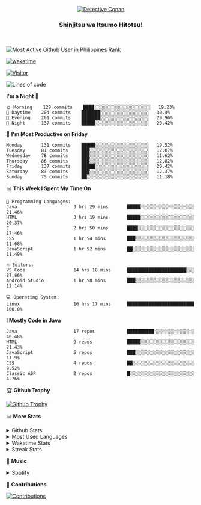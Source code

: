 <p align="center">
<a href="https://mrepol742.github.io">
  <img alt="Detective Conan" src="https://tenor.com/view/detective-detective-conan-anime-eyeglasses-gif-16507322.gif" /> 
  </a> 
  <h3 align="center">Shinjitsu wa Itsumo Hitotsu!</h3>
</p>
<br>

 
[![Most Active Github User in Philippines Rank](https://enibdhv97zm33sz.m.pipedream.net)](https://mrepol742.github.io)

[![wakatime](https://wakatime.com/badge/user/8ad4afa2-1a56-40d1-a949-4663473915b6.svg)](https://mrepol742.github.io)

[![Visitor](https://visitor-badge.glitch.me/badge?page_id=mrepol742)](https:/mrepol742.github.io)
<!--START_SECTION:waka-->
![Lines of code](https://img.shields.io/badge/From%20Hello%20World%20I%27ve%20Written-169%20Thousand%20lines%20of%20code-blue)

**I'm a Night 🦉** 

```text
🌞 Morning    129 commits    ████░░░░░░░░░░░░░░░░░░░░░   19.23% 
🌆 Daytime    204 commits    ███████░░░░░░░░░░░░░░░░░░   30.4% 
🌃 Evening    201 commits    ███████░░░░░░░░░░░░░░░░░░   29.96% 
🌙 Night      137 commits    █████░░░░░░░░░░░░░░░░░░░░   20.42%

```
📅 **I'm Most Productive on Friday** 

```text
Monday       131 commits    █████░░░░░░░░░░░░░░░░░░░░   19.52% 
Tuesday      81 commits     ███░░░░░░░░░░░░░░░░░░░░░░   12.07% 
Wednesday    78 commits     ███░░░░░░░░░░░░░░░░░░░░░░   11.62% 
Thursday     86 commits     ███░░░░░░░░░░░░░░░░░░░░░░   12.82% 
Friday       137 commits    █████░░░░░░░░░░░░░░░░░░░░   20.42% 
Saturday     83 commits     ███░░░░░░░░░░░░░░░░░░░░░░   12.37% 
Sunday       75 commits     ██░░░░░░░░░░░░░░░░░░░░░░░   11.18%

```


📊 **This Week I Spent My Time On** 

```text
💬 Programming Languages: 
Java                     3 hrs 29 mins       █████░░░░░░░░░░░░░░░░░░░░   21.46% 
HTML                     3 hrs 19 mins       █████░░░░░░░░░░░░░░░░░░░░   20.37% 
C                        2 hrs 50 mins       ████░░░░░░░░░░░░░░░░░░░░░   17.46% 
CSS                      1 hr 54 mins        ███░░░░░░░░░░░░░░░░░░░░░░   11.68% 
JavaScript               1 hr 52 mins        ██░░░░░░░░░░░░░░░░░░░░░░░   11.49%

🔥 Editors: 
VS Code                  14 hrs 18 mins      ██████████████████████░░░   87.86% 
Android Studio           1 hr 58 mins        ███░░░░░░░░░░░░░░░░░░░░░░   12.14%

💻 Operating System: 
Linux                    16 hrs 17 mins      █████████████████████████   100.0%

```

**I Mostly Code in Java** 

```text
Java                     17 repos            ██████████░░░░░░░░░░░░░░░   40.48% 
HTML                     9 repos             █████░░░░░░░░░░░░░░░░░░░░   21.43% 
JavaScript               5 repos             ███░░░░░░░░░░░░░░░░░░░░░░   11.9% 
CSS                      4 repos             ██░░░░░░░░░░░░░░░░░░░░░░░   9.52% 
Classic ASP              2 repos             █░░░░░░░░░░░░░░░░░░░░░░░░   4.76%

```



<!--END_SECTION:waka-->


<p>

🏆 **Github Trophy**
  
<a href="https://mrepol742.github.io">
<img alt="Github Trophy" src="https://github-profile-trophy.vercel.app/?username=mrepol742">
</a>
</p>

<p>

📊 **More Stats**
  
<details>
  <summary>Github Stats</summary>
  <br>
  <a href="https://mrepol742.github.io">
  <img alt="Github Stats" src="https://github-readme-stats.vercel.app/api?username=mrepol742&show_icons=true&include_all_commits=true&&count_private=true">
</a>
</details> 
<details>
  <summary>Most Used Languages</summary>
  <br>
 <a href="https://mrepol742.github.io">
<img alt="Most Used Languages" src="https://github-readme-stats.vercel.app/api/top-langs/?username=mrepol742&layout=compact&include_all_commits=true&&count_private=true&langs_count=20">
</a>
</details>

<details>
  <summary>Wakatime Stats</summary>
  <br>
<a href="https://mrepol742.github.io">
<img alt="Wakatime Stats" src="https://github-readme-stats.vercel.app/api/wakatime?username=mrepol742&layout=compact">
</a>
</details>

<details>
  <summary>Streak Stats</summary>
  <br>
<a href="https://mrepol742.github.io">
<img alt="Streak Stats" src="https://github-readme-streak-stats.herokuapp.com/?user=mrepol742">
</a>
</p>
</details>

<p>

  🎵 **Music**
  
  <details>
  <summary>Spotify</summary>
  <br>
<a href="https://mrepol742.github.io">
<img alt="Spotify" src="https://spotify-recently-played-readme.vercel.app/api?user=7xx9e7hwq1qyown0m4ut78pcz&count=10&unique=true">
</a>
</p>
</details>

<p>

📜 **Contributions**
  
<a href="https://mrepol742.github.io">
<img alt="Contributions" src="https://activity-graph.herokuapp.com/graph?username=mrepol742&bg_color=fffff0&color=708090&line=24292e&point=24292e&area=true&hide_border=true">
</a>
</p>
